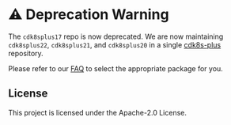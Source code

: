 # ⚠️ Deprecation Warning

The `cdk8splus17` repo is now deprecated. We are now maintaining `cdk8splus22`, `cdk8splus21`, and `cdk8splus20` in a single [cdk8s-plus](https://github.com/cdk8s-team/cdk8s-plus-go) repository.

Please refer to our [FAQ](https://cdk8s.io/docs/latest/plus/#faq) to select the appropriate package for you. 

## License

This project is licensed under the Apache-2.0 License.

